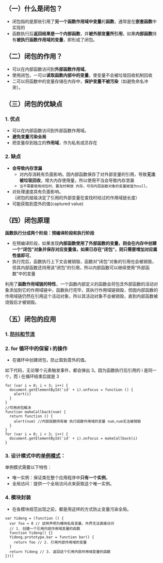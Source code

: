 ## （一）什么是闭包？

- 闭包指的是那些引用了**另一个函数作用域中变量**的**函数**，通常是在**嵌套函数**中实现的
- 函数执行后**返回结果是一个内部函数**，并**被外部变量所引用**，如果**内部函数**持有**被执行函数作用域的变量**，即形成了闭包。

## （二）闭包的作用？

- 可以在内部函数访问到**外部函数作用域**。
- 使用闭包，一可以**读取函数内部中的变量**，使变量不会被垃圾回收机制回收
- 二可以将函数中的变量存储在内存中，**保护变量不被污染**（如避免命名冲突）。

## （三）闭包的优缺点

### 1. 优点

- 可以在内部函数访问到外部函数作用域。
- **避免变量污染全局**
- 把变量存到独立的**作用域**，作为私有成员存在

### 2. 缺点

- **会导致内存泄漏**
  - 对内存消耗有负面影响。因内部函数保存了对外部变量的引用，导致**无法被垃圾回收**，增大内存使用量，所以使用不当会导致内存泄漏
  - `当不需要使用闭包时，要及时释放 内存，可将内层函数对象的变量赋值为null。`
- 对处理速度具有负面影响。  
   （闭包的层级决定了引用的外部变量在查找时经过的作用域链长度）
- 可能获取到意外的值(captured value)

## （四）闭包原理

**函数执行分成两个阶段：预编译阶段和执行阶段**

- 在预编译阶段，如果发现**内部函数使用了外部函数的变量，则会在内存中创建一个“闭包”对象并保存对应变量值，如果已存在“闭包”，则只需要增加对应属性值即可**。
- 执行完后，函数执行上下文会被销毁，函数对“闭包”对象的引用也会被销毁，但其内部函数还持用该“闭包”的引用，所以内部函数可以继续使用“外部函数”中的变量

利用了**函数作用域链的特性**，一个函数内部定义的函数会将包含外部函数的活动对象添加到它的作用域链中，函数执行完毕，其执行作用域链销毁，但因内部函数的作用域链仍然在引用这个活动对象，所以其活动对象不会被销毁，直到内部函数被烧毁后才被销毁。

## （五）闭包的应用

### 1. [防抖和节流](/blogs/javaScript/code/debounce)

### 2. for 循环中的保留 i 的操作

- 在循环中创建闭包，防止取到意外的值。

如下代码，无论哪个元素触发事件，都会弹出 3。因为函数执行后引用的 i 是同一个，而 i 在循环结束后就是 3

```js{9,13}
for (var i = 0; i < 3; i++) {
  document.getElementById('id' + i).onfocus = function () {
    alert(i)
  }
}
//可用闭包解决
function makeCallback(num) {
  return function () {
    alert(num) //内部函数持有被 执行函数作用域的变量 num,num无法被销毁
  }
}
for (var i = 0; i < 3; i++) {
  document.getElementById('id' + i).onfocus = makeCallback(i)
}
```

### 3. 设计模式中的[单例模式](https://www.jb51.net/javascript/325589hcn.htm)：

单例模式需要以下特性：

- 唯一实例：保证类在整个应用程序中**只有一个实例**。
- 全局访问：提供一个全局访问点来获取这个唯一实例。

### 4. 模块封装

- 在各模块规范出现之前，都是用这样的方式防止变量污染全局。

```js{2,6}
var Yideng = (function () {
  var foo = 0 // 这样声明为模块私有变量，外界无法直接访问
  // 1. 创建一个引用内部作用域变量的函数
  function Yideng() {}
  Yideng.prototype.bar = function bar() {
    return foo // 2. 引用内部作用域的变量
  }
  return Yideng // 3. 返回这个引用内部作用域变量的函数
})()
```

<!-- ### 5.函数柯里化 -->
